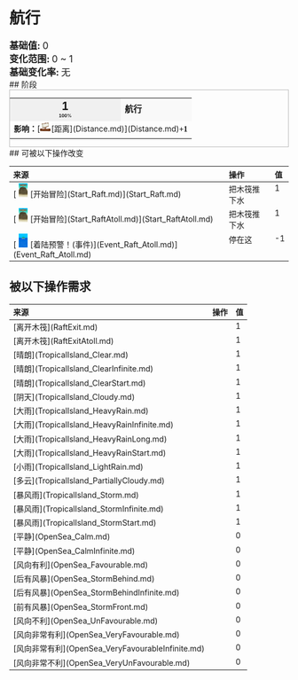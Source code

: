 # 航行  
  
<div style="font-size:1.2em"><b>基础值: </b> 0 </div>  
<div style="font-size:1.2em"><b>变化范围: </b> 0 ~ 1 </div>  
<div style="font-size:1.2em"><b>基础变化率: </b> 无 </div>  
## 阶段  
<div  style="border:1px solid #BBB"><table><tr style="height:2em;"><td style="background-color:#F0F0F0;text-align:center;width:180px;font-size:1.4em;font-weight:bold;vertical-align:middle;"><div>1<div><div style="font-size:0.4em">100%</div></td><td colspan=2 style="font-size:1.1em;vertical-align:middle;background-color:#F9F9F9;"><div><b>航行</b></div><div style="font-size:0.8em;padding-top:4px;"></div></td></tr><tr><td colspan=2><b>影响：</b>[<div style="width:20px;display:inline-block;text-align:center"><img decoding="async" src="../wiki/Sprite/Distance.png" href="a.md" style="max-width:20px;max-height:20px;"></div>[距离](Distance.md)](Distance.md)<span style="font-family:ui-monospace"><b>+1</b></span></td></tr><tr><td colspan=2></td></tr></table></div>  
## 可被以下操作改变  
<style>
        .table5461 th,td{
            text-align:left;
            vertical-align:top;
        }
        </style><table class="table table-bordered table5461" data-toggle="table"  ><thead style=""><tr ><th  style=""  >来源</th><th  style=""  >操作</th><th  style=""  data-sortable="true"  >值</th></tr></thead><tr ><td  style=""  >[<div style="width:25px;display:inline-block;text-align:center"><img decoding="async" src="../wiki/Sprite/Raft.png" href="a.md" style="max-width:25px;max-height:25px;"></div>[开始冒险](Start_Raft.md)](Start_Raft.md)</td><td  style=""  >把木筏推下水</td><td  style=""  >1</td></tr><tr ><td  style=""  >[<div style="width:25px;display:inline-block;text-align:center"><img decoding="async" src="../wiki/Sprite/Raft.png" href="a.md" style="max-width:25px;max-height:25px;"></div>[开始冒险](Start_RaftAtoll.md)](Start_RaftAtoll.md)</td><td  style=""  >把木筏推下水</td><td  style=""  >1</td></tr><tr ><td  style=""  >[<div style="width:25px;display:inline-block;text-align:center"><img decoding="async" src="../wiki/Sprite/Atoll.png" href="a.md" style="max-width:25px;max-height:25px;"></div>[着陆预警！(事件)](Event_Raft_Atoll.md)](Event_Raft_Atoll.md)</td><td  style=""  >停在这</td><td  style=""  >-1</td></tr></tbody></table>  
  
## 被以下操作需求  
<style>
        .table2105 th,td{
            text-align:left;
            vertical-align:top;
        }
        </style><table class="table table-bordered table2105" data-toggle="table"  ><thead style=""><tr ><th  style=""  >来源</th><th  style=""  data-sortable="true"  >操作</th><th  style=""  data-sortable="true"  >值</th></tr></thead><tr ><td  style=""  >[离开木筏](RaftExit.md)</td><td  style=""  ></td><td  style=""  >1</td></tr><tr ><td  style=""  >[离开木筏](RaftExitAtoll.md)</td><td  style=""  ></td><td  style=""  >1</td></tr><tr ><td  style=""  >[晴朗](TropicalIsland_Clear.md)</td><td  style=""  ></td><td  style=""  >1</td></tr><tr ><td  style=""  >[晴朗](TropicalIsland_ClearInfinite.md)</td><td  style=""  ></td><td  style=""  >1</td></tr><tr ><td  style=""  >[晴朗](TropicalIsland_ClearStart.md)</td><td  style=""  ></td><td  style=""  >1</td></tr><tr ><td  style=""  >[阴天](TropicalIsland_Cloudy.md)</td><td  style=""  ></td><td  style=""  >1</td></tr><tr ><td  style=""  >[大雨](TropicalIsland_HeavyRain.md)</td><td  style=""  ></td><td  style=""  >1</td></tr><tr ><td  style=""  >[大雨](TropicalIsland_HeavyRainInfinite.md)</td><td  style=""  ></td><td  style=""  >1</td></tr><tr ><td  style=""  >[大雨](TropicalIsland_HeavyRainLong.md)</td><td  style=""  ></td><td  style=""  >1</td></tr><tr ><td  style=""  >[大雨](TropicalIsland_HeavyRainStart.md)</td><td  style=""  ></td><td  style=""  >1</td></tr><tr ><td  style=""  >[小雨](TropicalIsland_LightRain.md)</td><td  style=""  ></td><td  style=""  >1</td></tr><tr ><td  style=""  >[多云](TropicalIsland_PartiallyCloudy.md)</td><td  style=""  ></td><td  style=""  >1</td></tr><tr ><td  style=""  >[暴风雨](TropicalIsland_Storm.md)</td><td  style=""  ></td><td  style=""  >1</td></tr><tr ><td  style=""  >[暴风雨](TropicalIsland_StormInfinite.md)</td><td  style=""  ></td><td  style=""  >1</td></tr><tr ><td  style=""  >[暴风雨](TropicalIsland_StormStart.md)</td><td  style=""  ></td><td  style=""  >1</td></tr><tr ><td  style=""  >[平静](OpenSea_Calm.md)</td><td  style=""  ></td><td  style=""  >0</td></tr><tr ><td  style=""  >[平静](OpenSea_CalmInfinite.md)</td><td  style=""  ></td><td  style=""  >0</td></tr><tr ><td  style=""  >[风向有利](OpenSea_Favourable.md)</td><td  style=""  ></td><td  style=""  >0</td></tr><tr ><td  style=""  >[后有风暴](OpenSea_StormBehind.md)</td><td  style=""  ></td><td  style=""  >0</td></tr><tr ><td  style=""  >[后有风暴](OpenSea_StormBehindInfinite.md)</td><td  style=""  ></td><td  style=""  >0</td></tr><tr ><td  style=""  >[前有风暴](OpenSea_StormFront.md)</td><td  style=""  ></td><td  style=""  >0</td></tr><tr ><td  style=""  >[风向不利](OpenSea_UnFavourable.md)</td><td  style=""  ></td><td  style=""  >0</td></tr><tr ><td  style=""  >[风向非常有利](OpenSea_VeryFavourable.md)</td><td  style=""  ></td><td  style=""  >0</td></tr><tr ><td  style=""  >[风向非常有利](OpenSea_VeryFavourableInfinite.md)</td><td  style=""  ></td><td  style=""  >0</td></tr><tr ><td  style=""  >[风向非常不利](OpenSea_VeryUnFavourable.md)</td><td  style=""  ></td><td  style=""  >0</td></tr></tbody></table>  
  


<script>document.title="航行 - 卡牌生存百科 Card Survival Wiki";</script>
